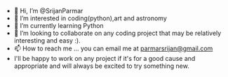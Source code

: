 - 👋 Hi, I’m @SrijanParmar
- 👀 I’m interested in coding(python),art and astronomy
- 🌱 I’m currently learning Python
- 💞️ I’m looking to collaborate on any coding project that may be relatively interesting and easy :).
- 📫 How to reach me ... you can email me at parmarsrijan@gmail.com
- I'll be happy to work on any project if it's for a good cause and appropriate and will always be excited to try something new. 
<!---
SrijanParmar/SrijanParmar is a ✨ special ✨ repository because its `README.md` (this file) appears on your GitHub profile.
You can click the Preview link to take a look at your changes.
--->
